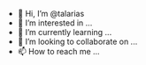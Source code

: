 - 👋 Hi, I’m @talarias
- 👀 I’m interested in ...
- 🌱 I’m currently learning ...
- 💞️ I’m looking to collaborate on ...
- 📫 How to reach me ...

<!---
talarias/talarias is a ✨ special ✨ repository because its `README.md` (this file) appears on your GitHub profile.
You can click the Preview link to take a look at your changes.
--->

